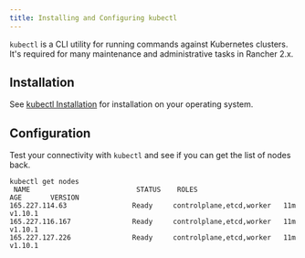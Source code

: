 ```yaml
---
title: Installing and Configuring kubectl
---
```


<head>
  <link rel="canonical" href="https://ranchermanager.docs.rancher.com/faq/install-and-configure-kubectl"/>
</head>

`kubectl` is a CLI utility for running commands against Kubernetes clusters. It's required for many maintenance and administrative tasks in Rancher 2.x.

## Installation

See [kubectl Installation](https://kubernetes.io/docs/tasks/tools/install-kubectl/) for installation on your operating system.

## Configuration

Test your connectivity with `kubectl` and see if you can get the list of nodes back.

```
kubectl get nodes
 NAME                          STATUS    ROLES                      AGE       VERSION
165.227.114.63                Ready     controlplane,etcd,worker   11m       v1.10.1
165.227.116.167               Ready     controlplane,etcd,worker   11m       v1.10.1
165.227.127.226               Ready     controlplane,etcd,worker   11m       v1.10.1
```
